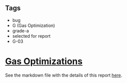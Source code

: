 ## Tags

- bug
- G (Gas Optimization)
- grade-a
- selected for report
- G-03

# [Gas Optimizations](https://github.com/code-423n4/2022-11-non-fungible-findings/issues/34) 

See the markdown file with the details of this report [here](https://github.com/code-423n4/2022-11-non-fungible-findings/blob/main/data/ReyAdmirado-G.md).
